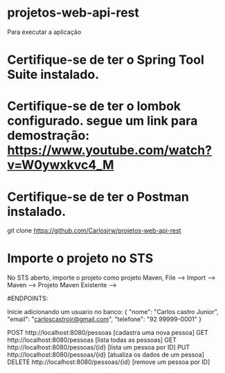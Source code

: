 # projetos-web-api-rest


Para executar a aplicação
# Certifique-se de ter o Spring Tool Suite instalado.
# Certifique-se de ter o lombok configurado. segue um link para demostração: https://www.youtube.com/watch?v=W0ywxkvc4_M
# Certifique-se de ter o Postman instalado.

git clone https://github.com/Carlosjrw/projetos-web-api-rest

# Importe o projeto no STS
No STS aberto, importe o projeto como projeto Maven, File --> Import --> Maven --> Projeto Maven Existente -->

#ENDPOINTS: 

Inicie adicionando um usuario no banco:
{
	"nome": "Carlos castro Junior",
	"email": "carloscastrojr@gmail.com",
	"telefone": "92 99999-0001"
}

POST http://localhost:8080/pessoas [cadastra uma nova pessoa]
GET http://localhost:8080/pessoas [lista todas as pessoas]
GET http://localhost:8080/pessoas/{id} [lista um pessoa por ID]
PUT http://localhost:8080/pessoas/{id} [atualiza os dados de um pessoa]
DELETE http://localhost:8080/pessoas/{id} [remove um pessoa por ID]
